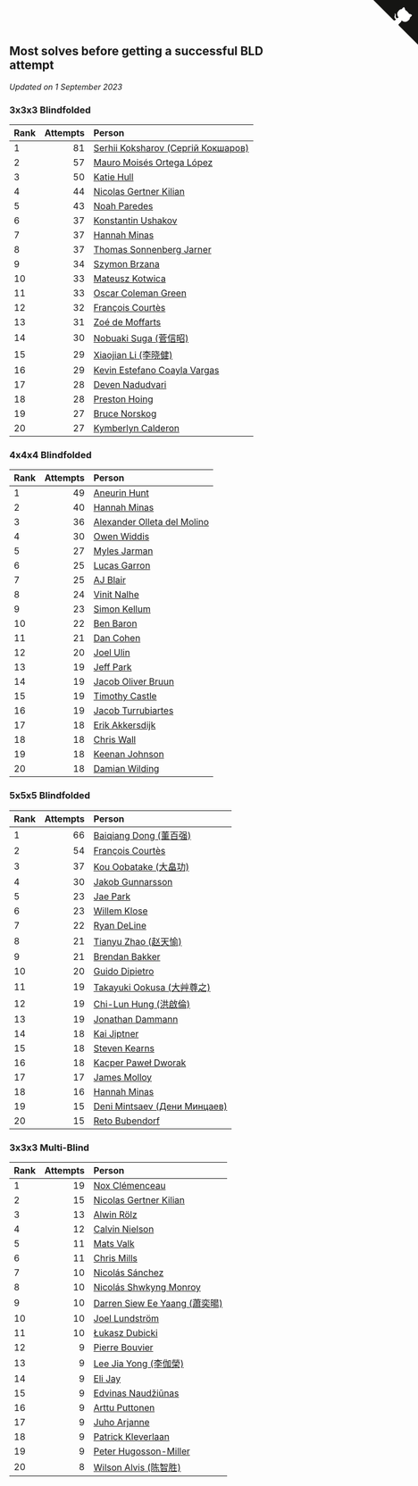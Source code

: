 ## Most solves before getting a successful BLD attempt

*Updated on  1 September 2023*


### 3x3x3 Blindfolded

| Rank | Attempts | Person |
| :--- | ---: | :--- |
| 1 | 81 | [Serhii Koksharov (Сергій Кокшаров)](https://www.worldcubeassociation.org/persons/2013KOKS01) |
| 2 | 57 | [Mauro Moisés Ortega López](https://www.worldcubeassociation.org/persons/2016LOPE44) |
| 3 | 50 | [Katie Hull](https://www.worldcubeassociation.org/persons/2010HULL01) |
| 4 | 44 | [Nicolas Gertner Kilian](https://www.worldcubeassociation.org/persons/2013GERT01) |
| 5 | 43 | [Noah Paredes](https://www.worldcubeassociation.org/persons/2016PARE03) |
| 6 | 37 | [Konstantin Ushakov](https://www.worldcubeassociation.org/persons/2014USHA02) |
| 7 | 37 | [Hannah Minas](https://www.worldcubeassociation.org/persons/2017MINA04) |
| 8 | 37 | [Thomas Sonnenberg Jarner](https://www.worldcubeassociation.org/persons/2017JARN01) |
| 9 | 34 | [Szymon Brzana](https://www.worldcubeassociation.org/persons/2017BRZA01) |
| 10 | 33 | [Mateusz Kotwica](https://www.worldcubeassociation.org/persons/2016KOTW01) |
| 11 | 33 | [Oscar Coleman Green](https://www.worldcubeassociation.org/persons/2018GREE09) |
| 12 | 32 | [François Courtès](https://www.worldcubeassociation.org/persons/2008COUR01) |
| 13 | 31 | [Zoé de Moffarts](https://www.worldcubeassociation.org/persons/2010MOFF02) |
| 14 | 30 | [Nobuaki Suga (菅信昭)](https://www.worldcubeassociation.org/persons/2007SUGA01) |
| 15 | 29 | [Xiaojian Li (李晓健)](https://www.worldcubeassociation.org/persons/2009LIXI02) |
| 16 | 29 | [Kevin Estefano Coayla Vargas](https://www.worldcubeassociation.org/persons/2016VARG04) |
| 17 | 28 | [Deven Nadudvari](https://www.worldcubeassociation.org/persons/2008NADU01) |
| 18 | 28 | [Preston Hoing](https://www.worldcubeassociation.org/persons/2019HOIN01) |
| 19 | 27 | [Bruce Norskog](https://www.worldcubeassociation.org/persons/2006NORS01) |
| 20 | 27 | [Kymberlyn Calderon](https://www.worldcubeassociation.org/persons/2015CALD02) |

### 4x4x4 Blindfolded

| Rank | Attempts | Person |
| :--- | ---: | :--- |
| 1 | 49 | [Aneurin Hunt](https://www.worldcubeassociation.org/persons/2010HUNT02) |
| 2 | 40 | [Hannah Minas](https://www.worldcubeassociation.org/persons/2017MINA04) |
| 3 | 36 | [Alexander Olleta del Molino](https://www.worldcubeassociation.org/persons/2008OLLE01) |
| 4 | 30 | [Owen Widdis](https://www.worldcubeassociation.org/persons/2015WIDD01) |
| 5 | 27 | [Myles Jarman](https://www.worldcubeassociation.org/persons/2016JARM01) |
| 6 | 25 | [Lucas Garron](https://www.worldcubeassociation.org/persons/2006GARR01) |
| 7 | 25 | [AJ Blair](https://www.worldcubeassociation.org/persons/2009BLAI01) |
| 8 | 24 | [Vinit Nalhe](https://www.worldcubeassociation.org/persons/2012NALH01) |
| 9 | 23 | [Simon Kellum](https://www.worldcubeassociation.org/persons/2016KELL12) |
| 10 | 22 | [Ben Baron](https://www.worldcubeassociation.org/persons/2016BARO04) |
| 11 | 21 | [Dan Cohen](https://www.worldcubeassociation.org/persons/2007COHE01) |
| 12 | 20 | [Joel Ulin](https://www.worldcubeassociation.org/persons/2011ULIN01) |
| 13 | 19 | [Jeff Park](https://www.worldcubeassociation.org/persons/2015PARK08) |
| 14 | 19 | [Jacob Oliver Bruun](https://www.worldcubeassociation.org/persons/2018BRUU01) |
| 15 | 19 | [Timothy Castle](https://www.worldcubeassociation.org/persons/2016CAST48) |
| 16 | 19 | [Jacob Turrubiartes](https://www.worldcubeassociation.org/persons/2018TURR01) |
| 17 | 18 | [Erik Akkersdijk](https://www.worldcubeassociation.org/persons/2005AKKE01) |
| 18 | 18 | [Chris Wall](https://www.worldcubeassociation.org/persons/2011WALL02) |
| 19 | 18 | [Keenan Johnson](https://www.worldcubeassociation.org/persons/2016JOHN30) |
| 20 | 18 | [Damian Wilding](https://www.worldcubeassociation.org/persons/2014WILD03) |

### 5x5x5 Blindfolded

| Rank | Attempts | Person |
| :--- | ---: | :--- |
| 1 | 66 | [Baiqiang Dong (董百强)](https://www.worldcubeassociation.org/persons/2008DONG06) |
| 2 | 54 | [François Courtès](https://www.worldcubeassociation.org/persons/2008COUR01) |
| 3 | 37 | [Kou Oobatake (大畠功)](https://www.worldcubeassociation.org/persons/2007OOBA01) |
| 4 | 30 | [Jakob Gunnarsson](https://www.worldcubeassociation.org/persons/2015GUNN01) |
| 5 | 23 | [Jae Park](https://www.worldcubeassociation.org/persons/2015PARK24) |
| 6 | 23 | [Willem Klose](https://www.worldcubeassociation.org/persons/2017KLOS01) |
| 7 | 22 | [Ryan DeLine](https://www.worldcubeassociation.org/persons/2012DELI01) |
| 8 | 21 | [Tianyu Zhao (赵天愉)](https://www.worldcubeassociation.org/persons/2014ZHAO12) |
| 9 | 21 | [Brendan Bakker](https://www.worldcubeassociation.org/persons/2015BAKK01) |
| 10 | 20 | [Guido Dipietro](https://www.worldcubeassociation.org/persons/2013DIPI01) |
| 11 | 19 | [Takayuki Ookusa (大艸尊之)](https://www.worldcubeassociation.org/persons/2006OOKU01) |
| 12 | 19 | [Chi-Lun Hung (洪啟倫)](https://www.worldcubeassociation.org/persons/2010HONG01) |
| 13 | 19 | [Jonathan Dammann](https://www.worldcubeassociation.org/persons/2021DAMM01) |
| 14 | 18 | [Kai Jiptner](https://www.worldcubeassociation.org/persons/2007JIPT01) |
| 15 | 18 | [Steven Kearns](https://www.worldcubeassociation.org/persons/2015KEAR01) |
| 16 | 18 | [Kacper Paweł Dworak](https://www.worldcubeassociation.org/persons/2020DWOR01) |
| 17 | 17 | [James Molloy](https://www.worldcubeassociation.org/persons/2011MOLL01) |
| 18 | 16 | [Hannah Minas](https://www.worldcubeassociation.org/persons/2017MINA04) |
| 19 | 15 | [Deni Mintsaev (Дени Минцаев)](https://www.worldcubeassociation.org/persons/2013MINT01) |
| 20 | 15 | [Reto Bubendorf](https://www.worldcubeassociation.org/persons/2012BUBE01) |

### 3x3x3 Multi-Blind

| Rank | Attempts | Person |
| :--- | ---: | :--- |
| 1 | 19 | [Nox Clémenceau](https://www.worldcubeassociation.org/persons/2015CLEM03) |
| 2 | 15 | [Nicolas Gertner Kilian](https://www.worldcubeassociation.org/persons/2013GERT01) |
| 3 | 13 | [Alwin Rölz](https://www.worldcubeassociation.org/persons/2016ROLZ01) |
| 4 | 12 | [Calvin Nielson](https://www.worldcubeassociation.org/persons/2014NIEL03) |
| 5 | 11 | [Mats Valk](https://www.worldcubeassociation.org/persons/2007VALK01) |
| 6 | 11 | [Chris Mills](https://www.worldcubeassociation.org/persons/2014MILL04) |
| 7 | 10 | [Nicolás Sánchez](https://www.worldcubeassociation.org/persons/2015SANC11) |
| 8 | 10 | [Nicolás Shwkyng Monroy](https://www.worldcubeassociation.org/persons/2013MONR01) |
| 9 | 10 | [Darren Siew Ee Yaang (蕭奕暘)](https://www.worldcubeassociation.org/persons/2009SIEW01) |
| 10 | 10 | [Joel Lundström](https://www.worldcubeassociation.org/persons/2017LUND06) |
| 11 | 10 | [Łukasz Dubicki](https://www.worldcubeassociation.org/persons/2018DUBI01) |
| 12 | 9 | [Pierre Bouvier](https://www.worldcubeassociation.org/persons/2010BOUV01) |
| 13 | 9 | [Lee Jia Yong (李伽榮)](https://www.worldcubeassociation.org/persons/2009YONG02) |
| 14 | 9 | [Eli Jay](https://www.worldcubeassociation.org/persons/2014JAYE01) |
| 15 | 9 | [Edvinas Naudžiūnas](https://www.worldcubeassociation.org/persons/2016NAUD01) |
| 16 | 9 | [Arttu Puttonen](https://www.worldcubeassociation.org/persons/2016PUTT01) |
| 17 | 9 | [Juho Arjanne](https://www.worldcubeassociation.org/persons/2015ARJA01) |
| 18 | 9 | [Patrick Kleverlaan](https://www.worldcubeassociation.org/persons/2019KLEV01) |
| 19 | 9 | [Peter Hugosson-Miller](https://www.worldcubeassociation.org/persons/2021HUGO01) |
| 20 | 8 | [Wilson Alvis (陈智胜)](https://www.worldcubeassociation.org/persons/2011ALVI01) |


<a href="https://github.com/JustinTimeCuber/wca_statistics" class="github-corner" aria-label="View source on Github"><svg width="80" height="80" viewBox="0 0 250 250" style="fill:#151513; color:#fff; position: absolute; top: 0; border: 0; right: 0;" aria-hidden="true"><path d="M0,0 L115,115 L130,115 L142,142 L250,250 L250,0 Z"></path><path d="M128.3,109.0 C113.8,99.7 119.0,89.6 119.0,89.6 C122.0,82.7 120.5,78.6 120.5,78.6 C119.2,72.0 123.4,76.3 123.4,76.3 C127.3,80.9 125.5,87.3 125.5,87.3 C122.9,97.6 130.6,101.9 134.4,103.2" fill="currentColor" style="transform-origin: 130px 106px;" class="octo-arm"></path><path d="M115.0,115.0 C114.9,115.1 118.7,116.5 119.8,115.4 L133.7,101.6 C136.9,99.2 139.9,98.4 142.2,98.6 C133.8,88.0 127.5,74.4 143.8,58.0 C148.5,53.4 154.0,51.2 159.7,51.0 C160.3,49.4 163.2,43.6 171.4,40.1 C171.4,40.1 176.1,42.5 178.8,56.2 C183.1,58.6 187.2,61.8 190.9,65.4 C194.5,69.0 197.7,73.2 200.1,77.6 C213.8,80.2 216.3,84.9 216.3,84.9 C212.7,93.1 206.9,96.0 205.4,96.6 C205.1,102.4 203.0,107.8 198.3,112.5 C181.9,128.9 168.3,122.5 157.7,114.1 C157.9,116.9 156.7,120.9 152.7,124.9 L141.0,136.5 C139.8,137.7 141.6,141.9 141.8,141.8 Z" fill="currentColor" class="octo-body"></path></svg></a><style>.github-corner:hover .octo-arm{animation:octocat-wave 560ms ease-in-out}@keyframes octocat-wave{0%,100%{transform:rotate(0)}20%,60%{transform:rotate(-25deg)}40%,80%{transform:rotate(10deg)}}@media (max-width:500px){.github-corner:hover .octo-arm{animation:none}.github-corner .octo-arm{animation:octocat-wave 560ms ease-in-out}}</style>
